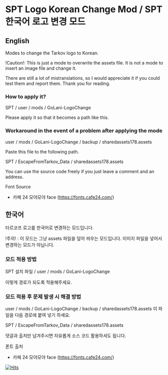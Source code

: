 # SPT Logo Korean Change Mod / SPT 한국어 로고 변경 모드

## English
Modes to change the Tarkov logo to Korean.

!Caution!: This is just a mode to overwrite the assets file. It is not a mode to insert an image file and change it.

There are still a lot of mistranslations, so I would appreciate it if you could test them and report them.
Thank you for reading.

### How to apply it?

SPT / user / mods / GoLani-LogoChange

Please apply it so that it becomes a path like this.

### Workaround in the event of a problem after applying the mode

user / mods / GoLani-LogoChange / backup / sharedassets178.assets

Paste this file to the following path.

SPT / EscapeFromTarkov_Data / sharedassets178.assets

You can use the source code freely if you just leave a comment and an address.


Font Source
- 카페 24 모야모야 face (https://fonts.cafe24.com/)

## 한국어
타르코프 로고를 한국어로 변경하는 모드입니다.

!주의! : 이 모드는 그냥 assets 파일을 덮어 씌우는 모드입니다. 이미지 파일을 넣어서 변경하는 모드가 아닙니다.

### 모드 적용 방법

SPT 설치 파일 / user / mods / GoLani-LogoChange

이렇게 경로가 되도록 적용해주세요.

### 모드 적용 후 문제 발생 시 해결 방법
user / mods / GoLani-LogoChange / backup / sharedassets178.assets
이 파일을 다음 경로에 붙여 넣기 하세요.

SPT / EscapeFromTarkov_Data / sharedassets178.assets

댓글과 출처만 남겨주시면 자유롭게 소스 코드 활용하셔도 됩니다.


폰트 출처
- 카페 24 모야모야 face (https://fonts.cafe24.com/)

[![Hits](https://hits.seeyoufarm.com/api/count/incr/badge.svg?url=https%3A%2F%2Fgithub.com%2FGoLani11%2FGoLani.KoreanLogoChange%2Ftree%2Fv1.0.0&count_bg=%2343C0C6&title_bg=%23555555&icon=&icon_color=%23E7E7E7&title=hits&edge_flat=false)](https://hits.seeyoufarm.com)